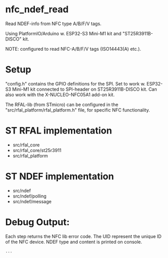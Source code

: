 # nfc_ndef_read
Read NDEF-info from NFC type A/B/F/V tags.

Using PlatformIO/Arduino w. ESP32-S3 Mini-M1 kit and "ST25R3911B-DISCO" kit.

NOTE: configured to read NFC-A/B/F/V tags (ISO14443(A) etc.).



# Setup

"config.h" contains the GPIO definitions for the SPI.
Set to work w. ESP32-S3 Mini-M1 kit connected to SPI-header on ST25R3911B-DISCO kit.
Can also work with the X-NUCLEO-NFC05A1 add-on kit.

The RFAL-lib (from STmicro) can be configured in the "src/rfal_platform/rfal_platform.h" file, 
for specific NFC functionality.

# ST RFAL implementation

- src/rfal_core
- src/rfal_core/st25r3911
- src/rfal_platform

# ST NDEF implementation

- src/ndef
- src/ndef/polling
- src/ndef/message

# Debug Output:

Each step returns the NFC lib error code.
The UID represent the unique ID of the NFC device.
NDEF type and content is printed on console.

```text
...

```

